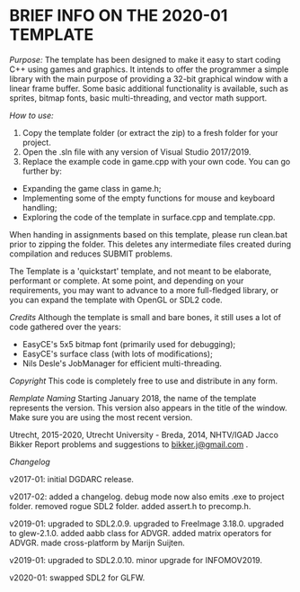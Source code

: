 # BRIEF INFO ON THE 2020-01 TEMPLATE

*Purpose:*
The template has been designed to make it easy to start coding C++
using games and graphics. It intends to offer the programmer a
simple library with the main purpose of providing a 32-bit graphical
window with a linear frame buffer. Some basic additional functionality
is available, such as sprites, bitmap fonts, basic multi-threading,
and vector math support.

*How to use:*
1. Copy the template folder (or extract the zip) to a fresh folder for
   your project. 
2. Open the .sln file with any version of Visual Studio 2017/2019.
3. Replace the example code in game.cpp with your own code.
You can go further by:
- Expanding the game class in game.h;
- Implementing some of the empty functions for mouse and keyboard
  handling;
- Exploring the code of the template in surface.cpp and template.cpp.

When handing in assignments based on this template, please run
clean.bat prior to zipping the folder. This deletes any intermediate
files created during compilation and reduces SUBMIT problems.

The Template is a 'quickstart' template, and not meant to be elaborate,
performant or complete. 
At some point, and depending on your requirements, you may want to
advance to a more full-fledged library, or you can expand the template
with OpenGL or SDL2 code.

*Credits*
Although the template is small and bare bones, it still uses a lot of
code gathered over the years:
- EasyCE's 5x5 bitmap font (primarily used for debugging);
- EasyCE's surface class (with lots of modifications);
- Nils Desle's JobManager for efficient multi-threading.

*Copyright*
This code is completely free to use and distribute in any form.

*Remplate Naming*
Starting January 2018, the name of the template represents the version.
This version also appears in the title of the window. Make sure you
are using the most recent version.

Utrecht, 2015-2020, Utrecht University - Breda, 2014, NHTV/IGAD
Jacco Bikker
Report problems and suggestions to bikker.j@gmail.com .

*Changelog*

v2017-01: 
initial DGDARC release.

v2017-02:
added a changelog.
debug mode now also emits .exe to project folder.
removed rogue SDL2 folder.
added assert.h to precomp.h.

v2019-01:
upgraded to SDL2.0.9.
upgraded to FreeImage 3.18.0.
upgraded to glew-2.1.0.
added aabb class for ADVGR.
added matrix operators for ADVGR.
made cross-platform by Marijn Suijten.

v2019-01:
upgraded to SDL2.0.10.
minor upgrade for INFOMOV2019.

v2020-01:
swapped SDL2 for GLFW.
